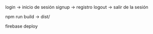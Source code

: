 login -> inicio de sesión
signup -> registro
logout -> salir de la sesión


npm run build -> dist/

firebase deploy